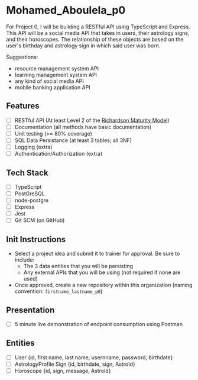 # Mohamed_Aboulela_p0

For Project 0, I will be building a RESTful API using TypeScript and Express. This API will be a social media API that takes in users, their astrology signs, and their horoscopes. The relationship of these objects are based on the user's birthday and astrology sign in which said user was born.

Suggestions: 
- resource management system API
- learning management system API
- any kind of social media API
- mobile banking application API

## Features
- [ ] RESTful API (At least Level 2 of the [Richardson Maturity Model](https://martinfowler.com/articles/richardsonMaturityModel.html))
- [ ] Documentation (all methods have basic documentation)
- [ ] Unit testing (>= 80% coverage)
- [ ] SQL Data Persistance (at least 3 tables; all 3NF)
- [ ] Logging (extra)
- [ ] Authentication/Authorization (extra)

## Tech Stack
- [ ] TypeScript
- [ ] PostGreSQL
- [ ] node-postgre
- [ ] Express
- [ ] Jest
- [ ] Git SCM (on GitHub)

## Init Instructions
- Select a project idea and submit it to trainer for approval. Be sure to include:
  - The 3 data entities that you will be persisting
  - Any external APIs that you will be using (not required if none are used)
- Once approved, create a new repository within this organization (naming convention: `firstname_lastname_p0`)

## Presentation
- [ ] 5 minute live demonstration of endpoint consumption using Postman

## Entities
- [ ] User {id, first name, last name, usernname, password, birthdate}
- [ ] AstrologyProfile Sign {id, birthdate, sign, AstroId}
- [ ] Horoscope {id, sign, message, AstroId}
